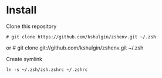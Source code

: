 Install
=======

Clone this repository

    # git clone https://github.com/kshulgin/zshenv.git ~/.zsh
  or
    # git clone git://github.com/kshulgin/zshenv.git ~/.zsh

Create symlink

    ln -s ~/.zsh/zsh.zshrc ~/.zshrc
